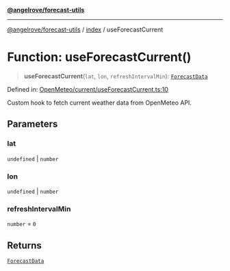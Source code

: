 [**@angelrove/forecast-utils**](../../README.md)

***

[@angelrove/forecast-utils](../../README.md) / [index](../README.md) / useForecastCurrent

# Function: useForecastCurrent()

> **useForecastCurrent**(`lat`, `lon`, `refreshIntervalMin`): [`ForecastData`](../../OpenMeteo/type-aliases/ForecastData.md)

Defined in: [OpenMeteo/current/useForecastCurrent.ts:10](https://github.com/angelrove/forecast-utils/blob/d9298a6163fd32583e182ae2f9197ab3aae26c2c/src/OpenMeteo/current/useForecastCurrent.ts#L10)

Custom hook to fetch current weather data from OpenMeteo API.

## Parameters

### lat

`undefined` | `number`

### lon

`undefined` | `number`

### refreshIntervalMin

`number` = `0`

## Returns

[`ForecastData`](../../OpenMeteo/type-aliases/ForecastData.md)

